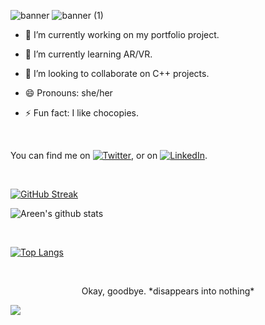 
![banner](https://user-images.githubusercontent.com/46225470/136684912-45112657-cfd1-4541-8bba-96397f08c751.png)
![banner (1)](https://user-images.githubusercontent.com/46225470/136685118-afb03de5-fb94-4256-a024-958a8dad245e.png)



- 🔭 I’m currently working on my portfolio project.

- 🌱 I’m currently learning AR/VR.

- 👯 I’m looking to collaborate on C++ projects.

- 😄 Pronouns: she/her

- ⚡ Fun fact: I like chocopies.

<br>

<!-- Actual text -->

You can find me on [![Twitter][1.2]][1], or on [![LinkedIn][2.2]][2].

<!-- Icons -->

[1.2]: http://i.imgur.com/wWzX9uB.png (twitter icon without padding)

[2.2]: https://raw.githubusercontent.com/MartinHeinz/MartinHeinz/master/linkedin-3-16.png (LinkedIn icon without padding)

<!-- Links to your social media accounts -->

[1]: https://twitter.com/blue_will987

[2]: https://www.linkedin.com/in/areen-kaur/

<br>


[![GitHub Streak](https://github-readme-streak-stats.herokuapp.com/?user=areenoverclouds&theme=dark)](https://git.io/streak-stats)

![Areen's github stats](https://github-readme-stats.vercel.app/api?username=areenoverclouds&show_icons=true&theme=dark)

<br>

[![Top Langs](https://github-readme-stats.vercel.app/api/top-langs/?username=areenoverclouds&layout=compact)](https://github.com/areenoverclouds/github-readme-stats)

<br>

<p style="text-align:center">
Okay, goodbye. *disappears into nothing* 
</p>

<img src = "https://media.giphy.com/media/xTiTnwi8Azjnva46Fq/giphy.gif">

